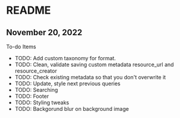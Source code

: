 # README

## November 20, 2022

To-do Items

- TODO: Add custom taxonomy for format.
- TODO: Clean, validate saving custom metadata resource_url and resource_creator
- TODO: Check existing metadata so that you don't overwrite it
- TODO: Update, style next previous queries
- TODO: Searching
- TODO: Footer
- TODO: Styling tweaks
- TODO: Backgorund blur on background image

